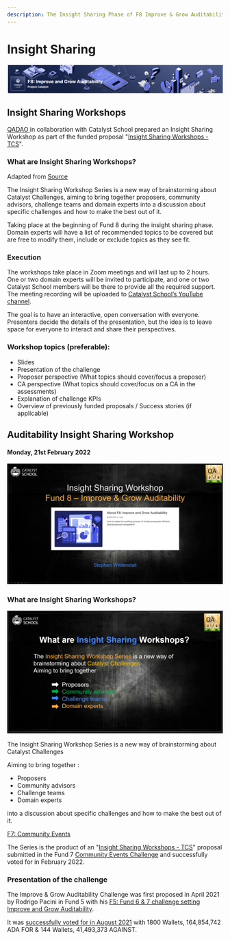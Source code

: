 ```yaml
---
description: The Insight Sharing Phase of F8 Improve & Grow Auditability
---
```


# Insight Sharing

![](<../.gitbook/assets/2022-02-20 (4).png>)

## Insight Sharing Workshops

[QADAO ](https://quality-assurance-dao.github.io)in collaboration with Catalyst School prepared an Insight Sharing Workshop as part of the funded proposal "[Insight Sharing Workshops - TCS](https://cardano.ideascale.com/c/idea/384064)".

### What are Insight Sharing Workshops? <a href="#docs-internal-guid-14be6570-7fff-5a4b-d3bd-88c708f41b30" id="docs-internal-guid-14be6570-7fff-5a4b-d3bd-88c708f41b30"></a>

Adapted from [Source](https://docs.google.com/document/d/1rN7dWXLH\_v2UQI3mcMP1uoosQ2FrHLwZJSIpx9tMqYI/edit?usp=sharing)

The Insight Sharing Workshop Series is a new way of brainstorming about Catalyst Challenges, aiming to bring together proposers, community advisors, challenge teams and domain experts into a discussion about specific challenges and how to make the best out of it.

Taking place at the beginning of Fund 8 during the insight sharing phase. Domain experts will have a list of recommended topics to be covered but are free to modify them, include or exclude topics as they see fit.

### Execution <a href="#docs-internal-guid-6d3c725b-7fff-4d51-d5ef-bfd0530add3c" id="docs-internal-guid-6d3c725b-7fff-4d51-d5ef-bfd0530add3c"></a>

The workshops take place in Zoom meetings and will last up to 2 hours. One or two domain experts will be invited to participate, and one or two Catalyst School members will be there to provide all the required support. The meeting recording will be uploaded to [Catalyst School’s YouTube channel](https://www.youtube.com/channel/UCIPvRvMoxhmHLUuPPcsMmmg/videos).

The goal is to have an interactive, open conversation with everyone. Presenters decide the details of the presentation, but the idea is to leave space for everyone to interact and share their perspectives.

### Workshop topics (preferable):

- Slides
- Presentation of the challenge
- Proposer perspective (What topics should cover/focus a proposer)
- CA perspective (What topics should cover/focus on a CA in the assessments)
- Explanation of challenge KPIs&#x20;
- Overview of previously funded proposals / Success stories (if applicable)

## Auditability Insight Sharing Workshop

#### Monday, 21st February 2022

![](../.gitbook/assets/2022-02-21.png)

### What are Insight Sharing Workshops?

![](<../.gitbook/assets/2022-02-21 (11).png>)

The Insight Sharing Workshop Series is a new way of brainstorming about Catalyst Challenges

Aiming to bring together :

- Proposers
- Community advisors
- Challenge teams
- Domain experts&#x20;

into a discussion about specific challenges and how to make the best out of it.

[F7: Community Events](https://cardano.ideascale.com/c/campaigns/26234/stage/all/ideas/unspecified)

The Series is the product of an "[Insight Sharing Workshops - TCS](https://cardano.ideascale.com/c/idea/384064)" proposal submitted in the Fund 7 [Community Events Challenge](https://cardano.ideascale.com/c/campaigns/26234/about) and successfully voted for in February 2022.

### Presentation of the challenge

The Improve & Grow Auditability Challenge was first proposed in April 2021 by Rodrigo Pacini in Fund 5 with his [F5: Fund 6 & 7 challenge setting Improve and Grow Auditability](https://cardano.ideascale.com/c/idea/352101).

It was [successfully voted for in August 2021](https://catalyst-swarm.gitbook.io/catalyst-swarm-genesis/august-2021/fund-5-voting-results-august-2021#fund-6-challenge-setting) with 1800 Wallets, 164,854,742 ADA FOR & 144 Wallets, 41,493,373 AGAINST.



